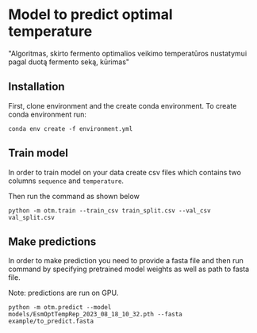 # Model to predict optimal temperature

"Algoritmas, skirto fermento optimalios veikimo temperatūros nustatymui pagal duotą fermento seką, kūrimas"

## Installation

First, clone environment and the create conda environment. To create conda environment run: 

```
conda env create -f environment.yml
```

## Train model

In order to train model on your data create csv files which contains two columns `sequence` and `temperature`.

Then run the command as shown below

```
python -m otm.train --train_csv train_split.csv --val_csv val_split.csv
```

## Make predictions

In order to make prediction you need to provide a fasta file and then run command by specifying pretrained model
weights as well as path to fasta file.

Note: predictions are run on GPU.

```
python -m otm.predict --model models/EsmOptTempRep_2023_08_18_10_32.pth --fasta example/to_predict.fasta

```

